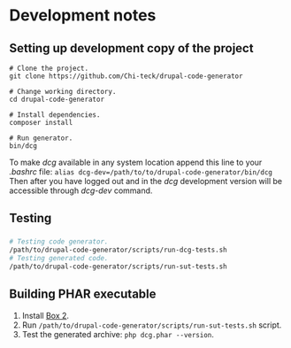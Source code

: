 # Development notes

## Setting up development copy of the project

```shell
# Clone the project.
git clone https://github.com/Chi-teck/drupal-code-generator

# Change working directory.
cd drupal-code-generator

# Install dependencies.
composer install

# Run generator.
bin/dcg

```

To make _dcg_ available in any system location append this line to your _.bashrc_ file:
`alias dcg-dev=/path/to/to/drupal-code-generator/bin/dcg`
Then after you have logged out and in the _dcg_ development version will be accessible through _dcg-dev_ command.

## Testing

### 
```sh
# Testing code generator.
/path/to/drupal-code-generator/scripts/run-dcg-tests.sh
# Testing generated code.
/path/to/drupal-code-generator/scripts/run-sut-tests.sh
```

## Building PHAR executable

1. Install [Box 2](https://github.com/box-project/box2).
2. Run `/path/to/drupal-code-generator/scripts/run-sut-tests.sh` script.
3. Test the generated archive: `php dcg.phar --version`.

